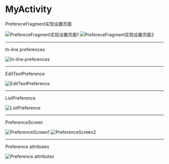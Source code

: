 # MyActivity
PrefereceFragment实现设置页面

![PrefereceFragment实现设置页面1](https://github.com/blizzardcheng/fjnu_andriod/blob/master/SettingActivity/picture/Screenshot_20170411_165244.png)
![PrefereceFragment实现设置页面2](https://github.com/blizzardcheng/fjnu_andriod/blob/master/SettingActivity/picture/Screenshot_20170411_165254.png)
***
In-line preferences

![In-line preferences](https://github.com/blizzardcheng/fjnu_andriod/blob/master/SettingActivity/picture/Screenshot_20170411_165301.png)
***
EditTextPreference

![EditTextPreference](https://github.com/blizzardcheng/fjnu_andriod/blob/master/SettingActivity/picture/Screenshot_20170411_165313.png)
***
ListPreference

![ListPreference](https://github.com/blizzardcheng/fjnu_andriod/blob/master/SettingActivity/picture/Screenshot_20170411_165322.png)
***
PreferenceScreen

![PreferenceScreen1](https://github.com/blizzardcheng/fjnu_andriod/blob/master/SettingActivity/picture/Screenshot_20170411_165334.png)
![PreferenceScreen2](https://github.com/blizzardcheng/fjnu_andriod/blob/master/SettingActivity/picture/Screenshot_20170411_165352.png)
***
Preference attributes

![Preference attributes](https://github.com/blizzardcheng/fjnu_andriod/blob/master/SettingActivity/picture/Screenshot_20170411_165401.png)
